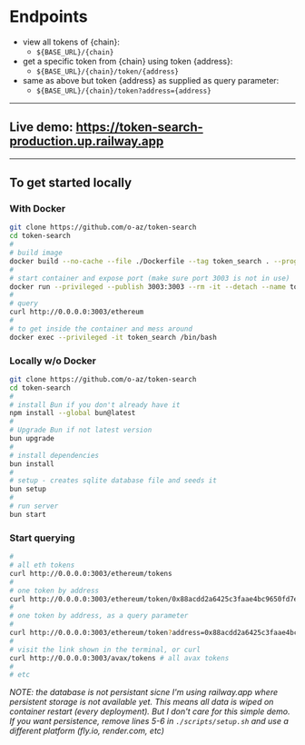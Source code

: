 # Endpoints

- view all tokens of {chain}:
  - `${BASE_URL}/{chain}`
- get a specific token from {chain} using token {address}:
  - `${BASE_URL}/{chain}/token/{address}`
- same as above but token {address} as supplied as query parameter:
  - `${BASE_URL}/{chain}/token?address={address}`

---

## Live demo: <https://token-search-production.up.railway.app>

---

## To get started locally

### With Docker

```bash
git clone https://github.com/o-az/token-search
cd token-search
#
# build image
docker build --no-cache --file ./Dockerfile --tag token_search . --progress=plain
#
# start container and expose port (make sure port 3003 is not in use)
docker run --privileged --publish 3003:3003 --rm -it --detach --name token_search token_search
#
# query
curl http://0.0.0.0:3003/ethereum
#
# to get inside the container and mess around
docker exec --privileged -it token_search /bin/bash
```

### Locally w/o Docker

```bash
git clone https://github.com/o-az/token-search
cd token-search
#
# install Bun if you don't already have it
npm install --global bun@latest
#
# Upgrade Bun if not latest version
bun upgrade
#
# install dependencies
bun install
#
# setup - creates sqlite database file and seeds it
bun setup
#
# run server
bun start
```

### Start querying

```bash
#
# all eth tokens
curl http://0.0.0.0:3003/ethereum/tokens
#
# one token by address
curl http://0.0.0.0:3003/ethereum/token/0x88acdd2a6425c3faae4bc9650fd7e27e0bebb7ab
#
# one token by address, as a query parameter
#
curl http://0.0.0.0:3003/ethereum/token?address=0x88acdd2a6425c3faae4bc9650fd7e27e0bebb7ab
#
# visit the link shown in the terminal, or curl
curl http://0.0.0.0:3003/avax/tokens # all avax tokens
#
# etc
```
_NOTE: the database is not persistant sicne I'm using railway.app where persistent storage is not available yet. This means all data is wiped on container restart (every deployment). But I don't care for this simple demo. If you want persistence, remove lines 5-6 in `./scripts/setup.sh` and use a different platform (fly.io, render.com, etc)_